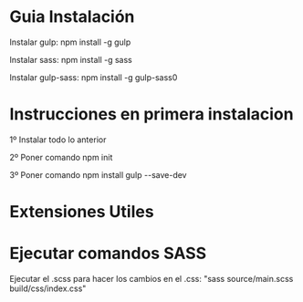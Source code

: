 # Guia Instalación

Instalar gulp: npm install -g gulp 

Instalar sass: npm install -g sass

Instalar gulp-sass: npm install -g gulp-sass0


# Instrucciones en primera instalacion

1º Instalar todo lo anterior

2º Poner comando npm init

3º Poner comando npm install gulp --save-dev


# Extensiones Utiles





# Ejecutar comandos SASS

Ejecutar el .scss para hacer los cambios en el .css:  "sass source/main.scss build/css/index.css"
